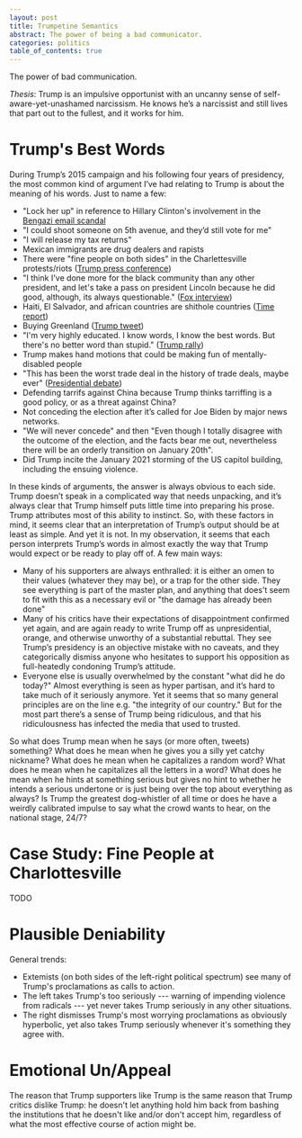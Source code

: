 ```yaml
---
layout: post
title: Trumpetine Semantics
abstract: The power of being a bad communicator.
categories: politics
table_of_contents: true
---
```


The power of bad communication.

_Thesis_: Trump is an impulsive opportunist with an uncanny sense of self-aware-yet-unashamed narcissism. He knows he’s a narcissist and still lives that part out to the fullest, and it works for him.


# Trump's Best Words

During Trump’s 2015 campaign and his following four years of presidency, the most common kind of argument I’ve had relating to Trump is about the meaning of his words. Just to name a few:

- "Lock her up" in reference to Hillary Clinton's involvement in the [Bengazi email scandal](https://www.bbc.com/news/world-us-canada-31806907)
- "I could shoot someone on 5th avenue, and they’d still vote for me"
- "I will release my tax returns"
- Mexican immigrants are drug dealers and rapists
- There were "fine people on both sides" in the Charlettesville protests/riots ([Trump press conference][fine-people])
- "I think I've done more for the black community than any other president, and let's take a pass on president Lincoln because he did good, although, its always questionable." ([Fox interview][more-for-black-comm])
- Haiti, El Salvador, and african countries are shithole countries ([Time report][shithole-countries])
- Buying Greenland ([Trump tweet][greenland-tower])
- "I'm very highly educated. I know words, I know the best words. But there's no better word than stupid." ([Trump rally][best-words])
- Trump makes hand motions that could be making fun of mentally-disabled people
- "This has been the worst trade deal in the history of trade deals, maybe ever" ([Presidential debate][worst-trade-deal])
- Defending tarrifs against China because Trump thinks tarriffing is a good policy, or as a threat against China?
- Not conceding the election after it’s called for Joe Biden by major news networks.
- "We will never concede" and then "Even though I totally disagree with the outcome of the election, and the facts bear me out, nevertheless there will be an orderly transition on January 20th".
- Did Trump incite the January 2021 storming of the US capitol building, including the ensuing violence.

In these kinds of arguments, the answer is always obvious to each side. Trump doesn’t speak in a complicated way that needs unpacking, and it’s always clear that Trump himself puts little time into preparing his prose. Trump attributes most of this ability to instinct. So, with these factors in mind, it seems clear that an interpretation of Trump’s output should be at least as simple. And yet it is not. In my observation, it seems that each person interprets Trump’s words in almost exactly the way that Trump would expect or be ready to play off of. A few main ways:

- Many of his supporters are always enthralled: it is either an omen to their values (whatever they may be), or a trap for the other side. They see everything is part of the master plan, and anything that does’t seem to fit with this as a necessary evil or "the damage has already been done"
- Many of his critics have their expectations of disappointment confirmed yet again, and are again ready to write Trump off as unpresidential, orange, and otherwise unworthy of a substantial rebuttal. They see Trump’s presidency is an objective mistake with no caveats, and they categorically dismiss anyone who hesitates to support his opposition as full-heatedly condoning Trump’s attitude.
- Everyone else is usually overwhelmed by the constant "what did he do today?" Almost everything is seen as hyper partisan, and it’s hard to take much of it seriously anymore. Yet it seems that so many general principles are on the line e.g. "the integrity of our country." But for the most part there’s a sense of Trump being ridiculous, and that his ridiculousness has infected the media that used to trusted.

So what does Trump mean when he says (or more often, tweets) something? What does he mean when he gives you a silly yet catchy nickname? What does he mean when he capitalizes a random word? What does he mean when he capitalizes all the letters in a word? What does he mean when he hints at something serious but gives no hint to whether he intends a serious undertone or is just being over the top about everything as always? Is Trump the greatest dog-whistler of all time or does he have a weirdly calibrated impulse to say what the crowd wants to hear, on the national stage, 24/7?

# Case Study: Fine People at Charlottesville

TODO

# Plausible Deniability

General trends:
- Extemists (on both sides of the left-right political spectrum) see many of Trump's proclamations as calls to action.
- The left takes Trump's too seriously --- warning of impending violence from radicals --- yet never takes Trump seriously in any other situations.
- The right dismisses Trump's most worrying proclamations as obviously hyperbolic, yet also takes Trump seriously whenever it's something they agree with.

# Emotional Un/Appeal

The reason that Trump supporters like Trump is the same reason that Trump critics dislike Trump: he doesn't let anything hold him back from bashing the institutions that he doesn't like and/or don't accept him, regardless of what the most effective course of action might be.


<!--  -->
<!-- links -->
<!--  -->

[more-for-black-comm]: https://uk.news.yahoo.com/trump-think-ive-done-more-175302291.html?guccounter=1&guce_referrer=aHR0cHM6Ly9kdWNrZHVja2dvLmNvbS8&guce_referrer_sig=AQAAAAHt0BwO2Ky8J2jrUtMPQ2tDsL6GJ98hB-1QGhhwVU0XSl2MzeWg3sEYyErx68s_IVst8xRUk9gZj5-abJbpDVAX4QL2FEcw4MTXYQgIV9RsR3X8bDn-SI14pVAd-NmclqLdqUSN-rW3GnuiN6SiL5NHRxw0O9aVthJjLxr3HgzP
[shithole-countries]: https://time.com/5100058/donald-trump-shithole-countries/
[greenland-tower]: https://twitter.com/realDonaldTrump/status/1163603361423351808?ref_src=twsrc%5Etfw
[worst-trade-deal]: https://youtu.be/4fEb5niN8Kg
[best-words]: https://www.washingtonpost.com/video/national/trump-i-have-the-best-words/2017/04/05/53a9ae4a-19fd-11e7-8598-9a99da559f9e_video.html
[fine-people]: https://youtu.be/JmaZR8E12bs
